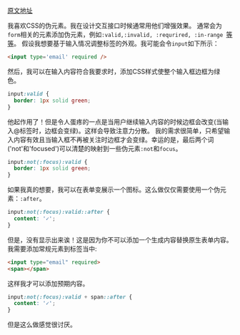 [原文地址](https://adactio.com/journal/10000)

我喜欢CSS的伪元素。我在设计交互接口时候通常用他们增强效果。
通常会为`form`相关的元素添加伪元素，例如`:valid,:invalid, :requrired, :in-range `[等等](https://developer.mozilla.org/en-US/docs/Web/CSS/Pseudo-classes)。
假设我想要基于输入情况调整标签的外观。我可能会令`input`如下所示：

```html
<input type='email' required />
```

然后，我可以在输入内容符合我要求时，添加CSS样式使整个输入框边框为绿色。

```css
input:valid {
  border: 1px solid green;
}
```

他起作用了！但是令人蛋疼的一点是当用户继续输入内容的时候边框会改变(当输入@标签时，边框会变绿)。这样会导致注意力分散。
我的需求很简单，只希望输入内容有效且当输入框不再被关注时边框才会变绿。幸运的是，最后两个词('not'和'focused')可以清楚的映射到一些伪元素`:not`和`focus`。

```css
input:not(:focus):valid {
  border: 1px solid green;
}
```

如果我真的想要，我可以在表单变展示一个图标。这么做仅仅需要使用一个伪元素：`:after`。

```css
input:not(:focus):valid::after {
  content: '✓';
}
```

但是，没有显示出来诶！这是因为你不可以添加一个生成内容替换原生表单内容。我需要添加常规元素到标签当中:

```html
<input type="email" required>
<span></span>
```

这样我才可以添加预期内容。

```css
input:not(:focus):valid + span::after {
  content: '✓';
}
```

但是这么做感觉很讨厌。



